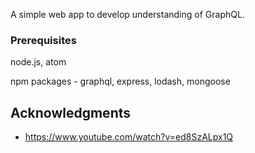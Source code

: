 
A simple web app to develop understanding of GraphQL.

### Prerequisites

node.js, atom

npm packages - graphql, express, lodash, mongoose

## Acknowledgments

* https://www.youtube.com/watch?v=ed8SzALpx1Q

